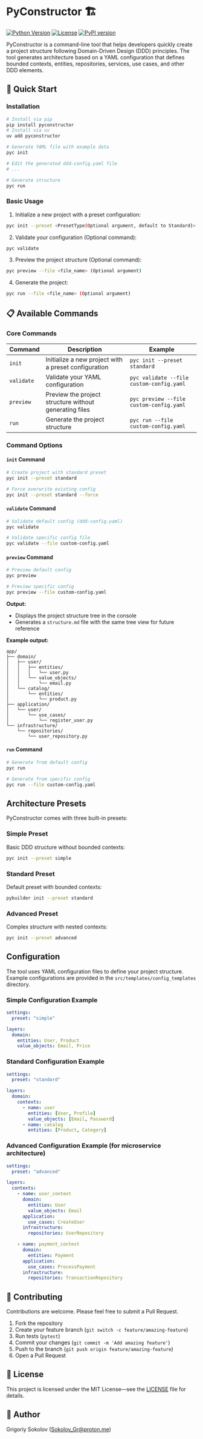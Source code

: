 # PyConstructor 🏗️

[![Python Version](https://img.shields.io/badge/python-3.12%2B-blue)](https://www.python.org/downloads/)
[![License](https://img.shields.io/badge/license-MIT-green)](LICENSE)
[![PyPI version](https://badge.fury.io/py/pyconstructor.svg)](https://badge.fury.io/py/pyconstructor)

PyConstructor is a command-line tool
that helps developers quickly create a project structure following Domain-Driven Design
(DDD) principles.
The tool generates architecture based on a YAML configuration that defines bounded contexts,
entities, repositories, services, use cases, and other DDD elements.

## 🚀 Quick Start

### Installation

```bash
# Install via pip
pip install pyconstructor
# Install via uv
uv add pyconstructor

# Generate YAML file with example data
pyc init

# Edit the generated ddd-config.yaml file
# ...

# Generate structure
pyc run
```

### Basic Usage

1. Initialize a new project with a preset configuration:
```bash
pyc init --preset <PresetType(Optional argument, default to Standard)>
```

2. Validate your configuration  (Optional command):
```bash
pyc validate
```

3. Preview the project structure (Optional command):
```bash
pyc preview --file <file_name> (Optional argument)
```

4. Generate the project:
```bash
pyc run --file <file_name> (Optional argument)
```

## 📋 Available Commands

### Core Commands

| Command    | Description                                            | Example                                  |
|------------|--------------------------------------------------------|------------------------------------------|
| `init`     | Initialize a new project with a preset configuration   | `pyc init --preset standard`             |
| `validate` | Validate your YAML configuration                       | `pyc validate --file custom-config.yaml` |
| `preview`  | Preview the project structure without generating files | `pyc preview --file custom-config.yaml`  |
| `run`      | Generate the project structure                         | `pyc run --file custom-config.yaml`      |

### Command Options

#### `init` Command
```bash
# Create project with standard preset
pyc init --preset standard

# Force overwrite existing config
pyc init --preset standard --force
```

#### `validate` Command
```bash
# Validate default config (ddd-config.yaml)
pyc validate

# Validate specific config file
pyc validate --file custom-config.yaml
```

#### `preview` Command
```bash
# Preview default config
pyc preview

# Preview specific config
pyc preview --file custom-config.yaml
```
**Output:**
- Displays the project structure tree in the console
- Generates a `structure.md` file with the same tree view for future reference

**Example output:**

```aiignore
app/
├── domain/
│   ├── user/
│   │   ├── entities/
│   │   │   └── user.py
│   │   └── value_objects/
│   │       └── email.py
│   └── catalog/
│       └── entities/
│           └── product.py
├── application/
│   └── user/
│       └── use_cases/
│           └── register_user.py
└── infrastructure/
    └── repositories/
        └── user_repository.py
```

#### `run` Command
```bash
# Generate from default config
pyc run

# Generate from specific config
pyc run --file custom-config.yaml
```

## Architecture Presets

PyConstructor comes with three built-in presets:

### Simple Preset
Basic DDD structure without bounded contexts:
```bash
pyc init --preset simple
```

### Standard Preset
Default preset with bounded contexts:
```bash
pybuilder init --preset standard
```

### Advanced Preset
Complex structure with nested contexts:
```bash
pyc init --preset advanced
```

## Configuration

The tool uses YAML configuration files to define your project structure.
Example configurations are provided in the `src/templates/config_templates` directory.

### Simple Configuration Example
```yaml
settings:
  preset: "simple"

layers:
  domain:
    entities: User, Product
    value_objects: Email, Price
```

### Standard Configuration Example
```yaml
settings:
  preset: "standard"

layers:
  domain:
    contexts:
      - name: user
        entities: [User, Profile]
        value_objects: [Email, Password]
      - name: catalog
        entities: [Product, Category]
```

### Advanced Configuration Example (for microservice architecture)

```yaml
settings:
  preset: "advanced"

layers:
  contexts:
    - name: user_context
      domain:
        entities: User
        value_objects: Email
      application:
        use_cases: CreateUser
      infrastructure:
        repositories: UserRepository

    - name: payment_context
      domain:
        entities: Payment
      application:
        use_cases: ProcessPayment
      infrastructure:
        repositories: TransactionRepository

```


## 🤝 Contributing

Contributions are welcome. Please feel free to submit a Pull Request.

1. Fork the repository
2. Create your feature branch (`git switch -c feature/amazing-feature`)
3. Run tests (`pytest`)
4. Commit your changes (`git commit -m 'Add amazing feature'`)
5. Push to the branch (`git push origin feature/amazing-feature`)
6. Open a Pull Request

## 📄 License

This project is licensed under the MIT License—see the [LICENSE](LICENSE) file for details.

## 👤 Author

Grigoriy Sokolov (Sokolov_Gr@proton.me)
